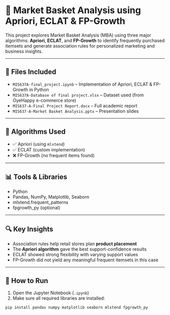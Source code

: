 # 🛒 Market Basket Analysis using Apriori, ECLAT & FP-Growth

This project explores Market Basket Analysis (MBA) using three major algorithms: **Apriori**, **ECLAT**, and **FP-Growth** to identify frequently purchased itemsets and generate association rules for personalized marketing and business insights.

---

## 📂 Files Included

- `MIS637A-final_project.ipynb` – Implementation of Apriori, ECLAT & FP-Growth in Python
- `MIS637A-Database of final project.xlsx` – Dataset used (from OyeHappy e-commerce store)
- `MIS637-A-Final Project Report.docx` – Full academic report
- `MIS637-A-Market Basket Analysis.pptx` – Presentation slides

---

## 🧠 Algorithms Used

- ✅ Apriori (using `mlxtend`)
- ✅ ECLAT (custom implementation)
- ❌ FP-Growth (no frequent items found)

---

## 📊 Tools & Libraries

- Python
- Pandas, NumPy, Matplotlib, Seaborn
- mlxtend.frequent_patterns
- fpgrowth_py (optional)

---

## 🔍 Key Insights

- Association rules help retail stores plan **product placement**
- The **Apriori algorithm** gave the best support-confidence results
- ECLAT showed strong flexibility with varying support values
- FP-Growth did not yield any meaningful frequent itemsets in this case

---

## 🏁 How to Run

1. Open the Jupyter Notebook (`.ipynb`)
2. Make sure all required libraries are installed:
```bash
pip install pandas numpy matplotlib seaborn mlxtend fpgrowth_py
